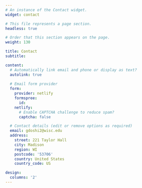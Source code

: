 ```yaml
---
# An instance of the Contact widget.
widget: contact

# This file represents a page section.
headless: true

# Order that this section appears on the page.
weight: 130

title: Contact
subtitle:

content:
  # Automatically link email and phone or display as text?
  autolink: true
  
  # Email form provider
  form:
    provider: netlify
    formspree:
      id:
    netlify:
      # Enable CAPTCHA challenge to reduce spam?
      captcha: false

  # Contact details (edit or remove options as required)
  email: gdoshi2@wisc.edu
  address:
    street: 221 Taylor Hall
    city: Madison
    region: WI
    postcode: '53706'
    country: United States
    country_code: US

design:
  columns: '2'
---
```

